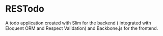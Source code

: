 RESTodo
=======

A todo application created with Slim for the backend ( integrated with Eloquent ORM and Respect Validation) and Backbone.js for the frontend.

